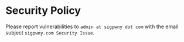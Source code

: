 # Security Policy

Please report vulnerabilities to `admin at sigpwny dot com` with the email subject `sigpwny.com Security Issue`.
